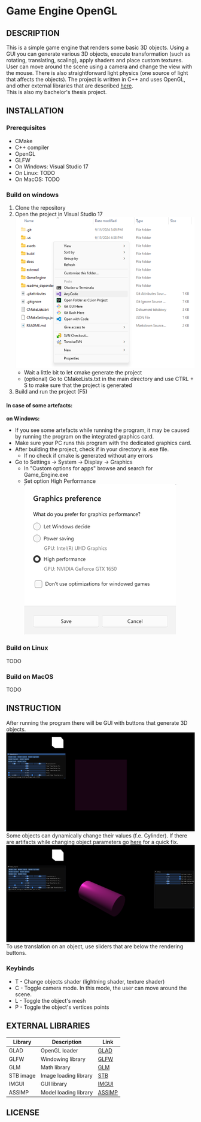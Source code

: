 # Game Engine OpenGL

## DESCRIPTION
This is a simple game engine that renders some basic 3D objects. 
Using a GUI you can generate various 3D objects, execute transformation (such as rotating, translating, scaling), apply shaders and place custom textures. 
User can move around the scene using a camera and change the view with the mouse. 
There is also straightforward light physics (one source of light that affects the objects). 
The project is written in C++ and uses OpenGL, and other external libraries that are described [here](#external-libraries).<br>
This is also my bachelor's thesis project.
## INSTALLATION
   
### Prerequisites
- CMake
- C++ compiler
- OpenGL
- GLFW
- On Windows: Visual Studio 17
- On Linux: TODO
- On MacOS: TODO

### Build on windows
1. Clone the repository
2. Open the project in Visual Studio 17<br>
![Open project](readme_dependencies/running_vs.png)
	- Wait a little bit to let cmake generate the project
	- (optional) Go to CMakeLists.txt in the main directory and use CTRL + S to make sure that the project is generated
3. Build and run the project (F5)<br>

#### In case of some artefacts:
**on Windows:**
- If you see some artefacts while running the program, it may be caused by running the program on the integrated graphics card.
- Make sure your PC runs this program with the dedicated graphics card.
- After building the project, check if in your directory is .exe file.
	* If no check if cmake is generated without any errors
- Go to Settings -> System -> Display -> Graphics
	- In "Custom options for apps" browse and search for Game_Engine.exe
	- Set option High Performance<br>
	![Force graphic card](readme_dependencies/forcing_dedicated_graphic_card.png)


### Build on Linux
TODO

### Build on MacOS
TODO

## INSTRUCTION
After running the program there will be GUI with buttons that generate 3D objects.
![Game main screen](readme_dependencies/main_screen.png)
Some objects can dynamically change their values (f.e. Cylinder).
If there are artifacts while changing object parameters go [here](#in-case-of-some-artefacts) for a quick fix.
![Additional gui](readme_dependencies/additional_gui.png)
To use translation on an object, use sliders that are below the rendering buttons.

### Keybinds
- T - Change objects shader (lightning shader, texture shader)
- C - Toggle camera mode. In this mode, the user can move around the scene.
- L - Toggle the object's mesh
- P - Toggle the object's vertices points

## EXTERNAL LIBRARIES

| Library | Description | Link |
| --- | --- | --- |
| GLAD | OpenGL loader | [GLAD](https://glad.dav1d.de/) |
| GLFW | Windowing library | [GLFW](https://www.glfw.org/) |
| GLM | Math library | [GLM](https://glm.g-truc.net/0.9.9/index.html) |
| STB image | Image loading library | [STB](https://github.com/nothings/stb/blob/master/stb_image.h)|
| IMGUI | GUI library | [IMGUI](https://github.com/ocornut/imgui)|
| ASSIMP | Model loading library | [ASSIMP](https://www.assimp.org/) |

## LICENSE
